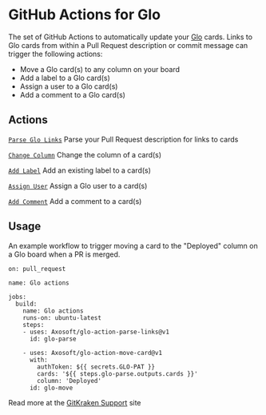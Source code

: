 # GitHub Actions for Glo

The set of GitHub Actions to automatically update your [Glo](https://www.gitkraken.com/glo) cards. Links to Glo cards from within a Pull Request description or commit message can trigger the following actions:

- Move a Glo card(s) to any column on your board
- Add a label to a Glo card(s)
- Assign a user to a Glo card(s)
- Add a comment to a Glo card(s)

## Actions

[`Parse Glo Links`](https://github.com/Axosoft/glo-action-parse-links)
Parse your Pull Request description for links to cards

[`Change Column`](https://github.com/Axosoft/glo-action-move-card)
Change the column of a card(s)

[`Add Label`](https://github.com/Axosoft/glo-action-label-card)
Add an existing label to a card(s)

[`Assign User`](https://github.com/Axosoft/glo-action-assign-card)
Assign a Glo user to a card(s)

[`Add Comment`](https://github.com/Axosoft/glo-action-comment-card)
Add a comment to a card(s)

## Usage
An example workflow to trigger moving a card to the "Deployed" column on a Glo board when a PR is merged.

```
on: pull_request

name: Glo actions

jobs:
  build:
    name: Glo actions
    runs-on: ubuntu-latest
    steps:
    - uses: Axosoft/glo-action-parse-links@v1
      id: glo-parse

    - uses: Axosoft/glo-action-move-card@v1
      with:
        authToken: ${{ secrets.GLO-PAT }}
        cards: '${{ steps.glo-parse.outputs.cards }}'
        column: 'Deployed'
      id: glo-move
```

Read more at the [GitKraken Support](https://support.gitkraken.com) site 
